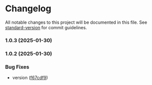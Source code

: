 # Changelog

All notable changes to this project will be documented in this file. See [standard-version](https://github.com/conventional-changelog/standard-version) for commit guidelines.

### 1.0.3 (2025-01-30)

### 1.0.2 (2025-01-30)


### Bug Fixes

* version ([f67cdf9](https://github.com/darioajr/react-native-image-listitem/commit/f67cdf92d322e08efaeab076ec3848bcb711e2e9))

